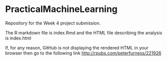 # PracticalMachineLearning
Repository for the Week 4 project submission.

The R markdown file is index.Rmd and the HTML file describing the analysis is index.html

If, for any reason, GitHub is not displaying the rendered HTML in your browser then go to the following link
http://rpubs.com/peterfurness/221926

